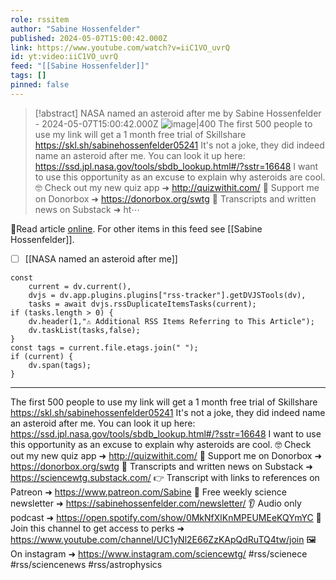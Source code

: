 ```yaml
---
role: rssitem
author: "Sabine Hossenfelder"
published: 2024-05-07T15:00:42.000Z
link: https://www.youtube.com/watch?v=iiC1VO_uvrQ
id: yt:video:iiC1VO_uvrQ
feed: "[[Sabine Hossenfelder]]"
tags: []
pinned: false
---
```


> [!abstract] NASA named an asteroid after me by Sabine Hossenfelder - 2024-05-07T15:00:42.000Z
> <span class="rss-image">![image|400](https://i2.ytimg.com/vi/iiC1VO_uvrQ/hqdefault.jpg)</span>
> The first 500 people to use my link will get a 1 month free trial of Skillshare https://skl.sh/sabinehossenfelder05241 It's not a joke, they did indeed name an asteroid after me. You can look it up here: https://ssd.jpl.nasa.gov/tools/sbdb_lookup.html#/?sstr=16648 I want to use this opportunity as an excuse to explain why asteroids are cool. 🤓 Check out my new quiz app ➜ http://quizwithit.com/ 💌 Support me on Donorbox ➜ https://donorbox.org/swtg 📝 Transcripts and written news on Substack ➜ ht⋯

🔗Read article [online](https://www.youtube.com/watch?v=iiC1VO_uvrQ). For other items in this feed see [[Sabine Hossenfelder]].

- [ ] [[NASA named an asteroid after me]]

~~~dataviewjs
const
    current = dv.current(),
	dvjs = dv.app.plugins.plugins["rss-tracker"].getDVJSTools(dv),
	tasks = await dvjs.rssDuplicateItemsTasks(current);
if (tasks.length > 0) {
	dv.header(1,"⚠ Additional RSS Items Referring to This Article");
    dv.taskList(tasks,false);
}
const tags = current.file.etags.join(" ");
if (current) {
	dv.span(tags);
}
~~~

- - -
The first 500 people to use my link will get a 1 month free trial of Skillshare https://skl.sh/sabinehossenfelder05241 It's not a joke, they did indeed name an asteroid after me. You can look it up here: https://ssd.jpl.nasa.gov/tools/sbdb_lookup.html#/?sstr=16648 I want to use this opportunity as an excuse to explain why asteroids are cool. 🤓 Check out my new quiz app ➜ http://quizwithit.com/ 💌 Support me on Donorbox ➜ https://donorbox.org/swtg 📝 Transcripts and written news on Substack ➜ https://sciencewtg.substack.com/ 👉 Transcript with links to references on Patreon ➜ https://www.patreon.com/Sabine 📩 Free weekly science newsletter ➜ https://sabinehossenfelder.com/newsletter/ 👂 Audio only podcast ➜ https://open.spotify.com/show/0MkNfXlKnMPEUMEeKQYmYC 🔗 Join this channel to get access to perks ➜ https://www.youtube.com/channel/UC1yNl2E66ZzKApQdRuTQ4tw/join 🖼️ On instagram ➜ https://www.instagram.com/sciencewtg/ #rss/scienece #rss/sciencenews #rss/astrophysics